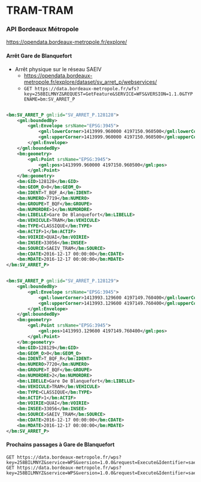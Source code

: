 # TRAM-TRAM

### API Bordeaux Métropole

https://opendata.bordeaux-metropole.fr/explore/

#### Arrêt Gare de Blanquefort

- Arrêt physique sur le réseau SAEIV
    - https://opendata.bordeaux-metropole.fr/explore/dataset/sv_arret_p/webservices/
    - `GET https://data.bordeaux-metropole.fr/wfs?key=258BILMNYZ&REQUEST=GetFeature&SERVICE=WFS&VERSION=1.1.0&TYPENAME=bm:SV_ARRET_P`


```xml

<bm:SV_ARRET_P gml:id="SV_ARRET_P.128128">
    <gml:boundedBy>
        <gml:Envelope srsName="EPSG:3945">
            <gml:lowerCorner>1413999.960000 4197150.960500</gml:lowerCorner>
            <gml:upperCorner>1413999.960000 4197150.960500</gml:upperCorner>
        </gml:Envelope>
    </gml:boundedBy>
    <bm:geometry>
        <gml:Point srsName="EPSG:3945">
            <gml:pos>1413999.960000 4197150.960500</gml:pos>
        </gml:Point>
    </bm:geometry>
    <bm:GID>128128</bm:GID>
    <bm:GEOM_O>0</bm:GEOM_O>
    <bm:IDENT>T_BQF_A</bm:IDENT>
    <bm:NUMERO>7719</bm:NUMERO>
    <bm:GROUPE>T_BQF</bm:GROUPE>
    <bm:NUMORDRE>1</bm:NUMORDRE>
    <bm:LIBELLE>Gare De Blanquefort</bm:LIBELLE>
    <bm:VEHICULE>TRAM</bm:VEHICULE>
    <bm:TYPE>CLASSIQUE</bm:TYPE>
    <bm:ACTIF>1</bm:ACTIF>
    <bm:VOIRIE>QUAI</bm:VOIRIE>
    <bm:INSEE>33056</bm:INSEE>
    <bm:SOURCE>SAEIV_TRAM</bm:SOURCE>
    <bm:CDATE>2016-12-17 00:00:00</bm:CDATE>
    <bm:MDATE>2016-12-17 00:00:00</bm:MDATE>
</bm:SV_ARRET_P>
```

```xml

<bm:SV_ARRET_P gml:id="SV_ARRET_P.128129">
    <gml:boundedBy>
        <gml:Envelope srsName="EPSG:3945">
            <gml:lowerCorner>1413993.129600 4197149.760400</gml:lowerCorner>
            <gml:upperCorner>1413993.129600 4197149.760400</gml:upperCorner>
        </gml:Envelope>
    </gml:boundedBy>
    <bm:geometry>
        <gml:Point srsName="EPSG:3945">
            <gml:pos>1413993.129600 4197149.760400</gml:pos>
        </gml:Point>
    </bm:geometry>
    <bm:GID>128129</bm:GID>
    <bm:GEOM_O>0</bm:GEOM_O>
    <bm:IDENT>T_BQF_R</bm:IDENT>
    <bm:NUMERO>7720</bm:NUMERO>
    <bm:GROUPE>T_BQF</bm:GROUPE>
    <bm:NUMORDRE>2</bm:NUMORDRE>
    <bm:LIBELLE>Gare De Blanquefort</bm:LIBELLE>
    <bm:VEHICULE>TRAM</bm:VEHICULE>
    <bm:TYPE>CLASSIQUE</bm:TYPE>
    <bm:ACTIF>1</bm:ACTIF>
    <bm:VOIRIE>QUAI</bm:VOIRIE>
    <bm:INSEE>33056</bm:INSEE>
    <bm:SOURCE>SAEIV_TRAM</bm:SOURCE>
    <bm:CDATE>2016-12-17 00:00:00</bm:CDATE>
    <bm:MDATE>2016-12-17 00:00:00</bm:MDATE>
</bm:SV_ARRET_P>

``` 

#### Prochains passages à Gare de Blanquefort

```
GET https://data.bordeaux-metropole.fr/wps?key=258BILMNYZ&service=WPS&version=1.0.0&request=Execute&Identifier=saeiv_arret_passages&DataInputs=ARRET_ID=T_BQF_A
GET https://data.bordeaux-metropole.fr/wps?key=258BILMNYZ&service=WPS&version=1.0.0&request=Execute&Identifier=saeiv_arret_passages&DataInputs=ARRET_ID=T_BQF_R
```
